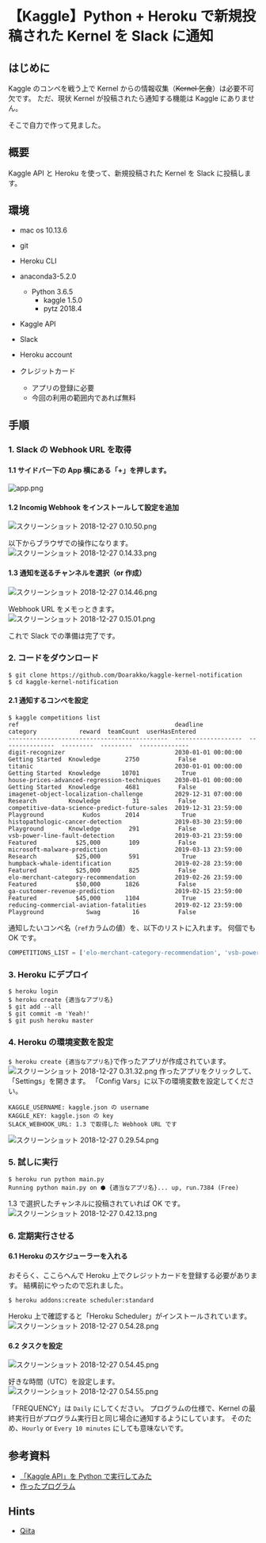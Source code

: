 # 【Kaggle】Python + Heroku で新規投稿された Kernel を Slack に通知
## はじめに
Kaggle のコンペを戦う上で Kernel からの情報収集（~~Kernel 乞食~~）は必要不可欠です。
ただ、現状 Kernel が投稿されたら通知する機能は Kaggle にありません。

そこで自力で作って見ました。

## 概要
Kaggle API と Heroku を使って、新規投稿された Kernel を Slack に投稿します。

## 環境
- mac os 10.13.6
- git
- Heroku CLI
- anaconda3-5.2.0
    - Python 3.6.5
        - kaggle 1.5.0
        - pytz 2018.4

- Kaggle API
- Slack
- Heroku account
- クレジットカード
    - アプリの登録に必要 
    - 今回の利用の範囲内であれば無料

## 手順
### 1. Slack の Webhook URL を取得
#### 1.1 サイドバー下の App 横にある「+」を押します。  
![app.png](https://qiita-image-store.s3.amazonaws.com/0/245792/4dfd7e35-b26e-b23d-fd68-52512cfc9fbf.png)

#### 1.2 Incomig Webhook をインストールして設定を追加
![スクリーンショット 2018-12-27 0.10.50.png](https://qiita-image-store.s3.amazonaws.com/0/245792/82e40eb1-0bf1-24b2-8cff-14172acb96c7.png)

以下からブラウザでの操作になります。
![スクリーンショット 2018-12-27 0.14.33.png](https://qiita-image-store.s3.amazonaws.com/0/245792/b4192dac-7f88-2c32-9baf-61f0608ec2e5.png)

#### 1.3 通知を送るチャンネルを選択（or 作成）
![スクリーンショット 2018-12-27 0.14.46.png](https://qiita-image-store.s3.amazonaws.com/0/245792/7e06c886-838a-f9cd-4501-0c016edd8eb9.png)

Webhook URL をメモっときます。
 ![スクリーンショット 2018-12-27 0.15.01.png](https://qiita-image-store.s3.amazonaws.com/0/245792/03dcbc59-3205-f533-7489-6012130bf389.png)

これで Slack での準備は完了です。

### 2. コードをダウンロード

```
$ git clone https://github.com/Doarakko/kaggle-kernel-notification
$ cd kaggle-kernel-notification
```
#### 2.1 通知するコンペを設定
```
$ kaggle competitions list
ref                                            deadline             category            reward  teamCount  userHasEntered
---------------------------------------------  -------------------  ---------------  ---------  ---------  --------------
digit-recognizer                               2030-01-01 00:00:00  Getting Started  Knowledge       2750           False
titanic                                        2030-01-01 00:00:00  Getting Started  Knowledge      10701            True
house-prices-advanced-regression-techniques    2030-01-01 00:00:00  Getting Started  Knowledge       4681           False
imagenet-object-localization-challenge         2029-12-31 07:00:00  Research         Knowledge         31           False
competitive-data-science-predict-future-sales  2019-12-31 23:59:00  Playground           Kudos       2014            True
histopathologic-cancer-detection               2019-03-30 23:59:00  Playground       Knowledge        291           False
vsb-power-line-fault-detection                 2019-03-21 23:59:00  Featured           $25,000        109           False
microsoft-malware-prediction                   2019-03-13 23:59:00  Research           $25,000        591            True
humpback-whale-identification                  2019-02-28 23:59:00  Featured           $25,000        825           False
elo-merchant-category-recommendation           2019-02-26 23:59:00  Featured           $50,000       1826           False
ga-customer-revenue-prediction                 2019-02-15 23:59:00  Featured           $45,000       1104            True
reducing-commercial-aviation-fatalities        2019-02-12 23:59:00  Playground            Swag         16           False
```
通知したいコンペ名（`ref`カラムの値）を、以下のリストに入れます。
何個でも OK です。

```:main.py
COMPETITIONS_LIST = ['elo-merchant-category-recommendation', 'vsb-power-line-fault-detection']
```

### 3. Heroku にデプロイ
```
$ heroku login
$ heroku create {適当なアプリ名}
$ git add --all
$ git commit -m 'Yeah!'
$ git push heroku master
```
### 4. Heroku の環境変数を設定
`$ heroku create {適当なアプリ名}`で作ったアプリが作成されています。
![スクリーンショット 2018-12-27 0.31.32.png](https://qiita-image-store.s3.amazonaws.com/0/245792/176658c3-9912-2826-061b-983b2ff00243.png)
作ったアプリをクリックして、「Settings」を開きます。
「Config Vars」に以下の環境変数を設定してください。

```
KAGGLE_USERNAME: kaggle.json の username
KAGGLE_KEY: kaggle.json の key
SLACK_WEBHOOK_URL: 1.3 で取得した Webhook URL です 
```
![スクリーンショット 2018-12-27 0.29.54.png](https://qiita-image-store.s3.amazonaws.com/0/245792/45ac77c0-bad4-78b1-f356-b2fb138c3fcc.png)

### 5. 試しに実行

```
$ heroku run python main.py
Running python main.py on ⬢ {適当なアプリ名}... up, run.7384 (Free)
```
1.3 で選択したチャンネルに投稿されていれば OK です。
![スクリーンショット 2018-12-27 0.42.13.png](https://qiita-image-store.s3.amazonaws.com/0/245792/6bcdb41b-1889-1ba8-fec0-501959b71b6d.png)

### 6. 定期実行させる
#### 6.1 Heroku のスケジューラーを入れる
おそらく、ここらへんで Heroku 上でクレジットカードを登録する必要があります。
結構前にやったので忘れました。

```
$ heroku addons:create scheduler:standard
```
Heroku 上で確認すると「Heroku Scheduler」がインストールされています。
![スクリーンショット 2018-12-27 0.54.28.png](https://qiita-image-store.s3.amazonaws.com/0/245792/6c0d6c9e-061b-7b12-30a3-299490b50d16.png)

#### 6.2 タスクを設定
![スクリーンショット 2018-12-27 0.54.45.png](https://qiita-image-store.s3.amazonaws.com/0/245792/ddd7e9d6-096d-2631-dd34-fda65a02fd92.png)

好きな時間（UTC）を設定します。
![スクリーンショット 2018-12-27 0.54.55.png](https://qiita-image-store.s3.amazonaws.com/0/245792/3fa14db0-0205-e6dc-5731-2625df7fa0f5.png)

「FREQUENCY」は `Daily` にしてください。
プログラムの仕様で、Kernel の最終実行日がプログラム実行日と同じ場合に通知するようにしています。
そのため、`Hourly` or `Every 10 minutes` にしても意味ないです。

## 参考資料
- [「Kaggle API」を Python で実行してみた](https://doarakko.hatenablog.com/entry/kaggle_api_in_python) 
- [作ったプログラム](https://github.com/Doarakko/kaggle-kernel-notification)

## Hints
- [Qiita](https://qiita.com/Doarakko/items/a367fe46943a3694f696)
